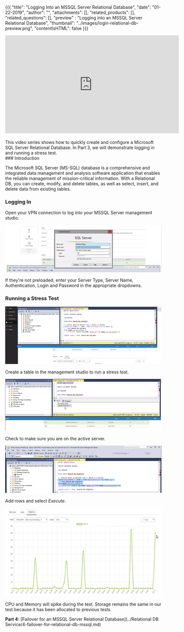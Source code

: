 {{{
  "title": "Logging Into an MSSQL Server Relational Database",
  "date": "01-22-2019",
  "author": "",
  "attachments": [],
  "related_products": [],
  "related_questions": [],
  "preview" : "Logging into an MSSQL Server Relational Database",
  "thumbnail": "../images/login-relational-db-preview.png",
  "contentIsHTML": false
}}}

<div class="no-pdf">
<iframe width="560" height="315" src="https://player.vimeo.com/video/255620675" frameborder="0" allowfullscreen></iframe>
<br>
<br>
This video series shows how to quickly create and configure a Microsoft SQL Server Relational Database. In Part 3, we will demonstrate logging in and running a stress test.
</div>
### Introduction

The Microsoft SQL Server (MS-SQL) database is a comprehensive and integrated data management and analysis software application that enables the reliable management of mission-critical information. With a Relational DB, you can create, modify, and delete tables, as well as select, insert, and delete data from existing tables.

### Logging In

Open your VPN connection to log into your MSSQL Server management studio.

![RDBS Logging](../images/rdbs/logging.png)

If they're not preloaded, enter your Server Type, Server Name, Authentication, Login and Password in the appropriate dropdowns.

### Running a Stress Test

![RDBS Stress](../images/rdbs/stress1.png)

Create a table in the management studio to run a stress test.

![RDBS Stress](../images/rdbs/stress2.png)

Check to make sure you are on the active server.

![RDBS Stress](../images/rdbs/stress3.png)

Add rows and select *Execute*.

![RDBS Stress](../images/rdbs/stress4.png)

CPU and Memory will spike during the test. Storage remains the same in our test because it has been allocated to previous tests.

**Part 4:** [Failover for an MSSQL Server Relational Database](../Relational DB Service/4-failover-for-relational-db-mssql.md)
